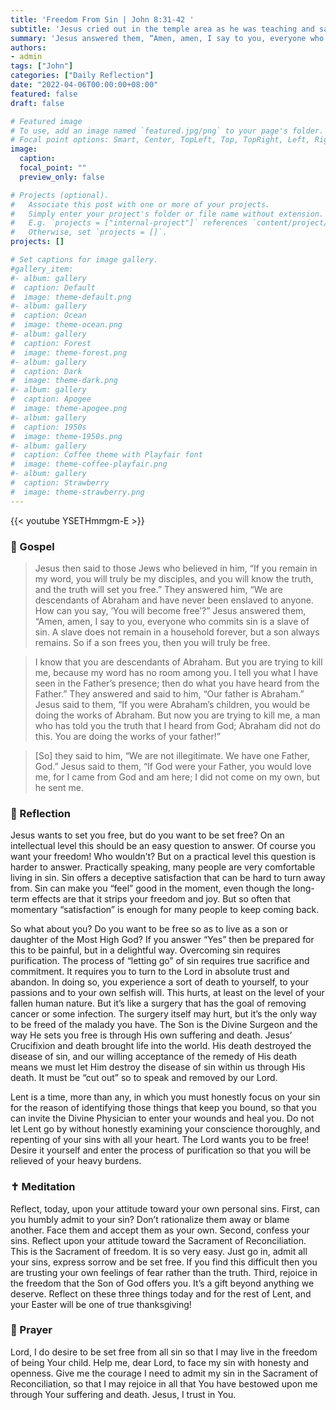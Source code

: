 ```yaml
---
title: 'Freedom From Sin | John 8:31-42 '
subtitle: 'Jesus cried out in the temple area as he was teaching and said, “YouJesus answered them, “Amen, amen, I say to you, everyone who commits sin is a slave of sin.  A slave does not remain in a household forever, but a son always remains.  So if the Son frees you, then you will truly be free.”  John 8:34–36'
summary: 'Jesus answered them, “Amen, amen, I say to you, everyone who commits sin is a slave of sin.  A slave does not remain in a household forever, but a son always remains.  So if the Son frees you, then you will truly be free.”  John 8:34–36'
authors:
- admin
tags: ["John"]
categories: ["Daily Reflection"]
date: "2022-04-06T00:00:00+08:00"
featured: false
draft: false

# Featured image
# To use, add an image named `featured.jpg/png` to your page's folder.
# Focal point options: Smart, Center, TopLeft, Top, TopRight, Left, Right, BottomLeft, Bottom, BottomRight
image:
  caption:
  focal_point: ""
  preview_only: false

# Projects (optional).
#   Associate this post with one or more of your projects.
#   Simply enter your project's folder or file name without extension.
#   E.g. `projects = ["internal-project"]` references `content/project/deep-learning/index.md`.
#   Otherwise, set `projects = []`.
projects: []

# Set captions for image gallery.
#gallery_item:
#- album: gallery
#  caption: Default
#  image: theme-default.png
#- album: gallery
#  caption: Ocean
#  image: theme-ocean.png
#- album: gallery
#  caption: Forest
#  image: theme-forest.png
#- album: gallery
#  caption: Dark
#  image: theme-dark.png
#- album: gallery
#  caption: Apogee
#  image: theme-apogee.png
#- album: gallery
#  caption: 1950s
#  image: theme-1950s.png
#- album: gallery
#  caption: Coffee theme with Playfair font
#  image: theme-coffee-playfair.png
#- album: gallery
#  caption: Strawberry
#  image: theme-strawberry.png
---
```


{{< youtube YSETHmmgm-E >}}

### :love_letter: Gospel
> Jesus then said to those Jews who believed in him, “If you remain in my word, you will truly be my disciples, and you will know the truth, and the truth will set you free.” They answered him, “We are descendants of Abraham and have never been enslaved to anyone. How can you say, ‘You will become free’?” Jesus answered them, “Amen, amen, I say to you, everyone who commits sin is a slave of sin. A slave does not remain in a household forever, but a son always remains. So if a son frees you, then you will truly be free.

> I know that you are descendants of Abraham. But you are trying to kill me, because my word has no room among you. I tell you what I have seen in the Father’s presence; then do what you have heard from the Father.” They answered and said to him, “Our father is Abraham.” Jesus said to them, “If you were Abraham’s children, you would be doing the works of Abraham. But now you are trying to kill me, a man who has told you the truth that I heard from God; Abraham did not do this. You are doing the works of your father!”

> [So] they said to him, “We are not illegitimate. We have one Father, God.” Jesus said to them, “If God were your Father, you would love me, for I came from God and am here; I did not come on my own, but he sent me.

### :speech_balloon: Reflection
Jesus wants to set you free, but do you want to be set free?  On an intellectual level this should be an easy question to answer.  Of course you want your freedom!  Who wouldn’t?  But on a practical level this question is harder to answer.  Practically speaking, many people are very comfortable living in sin.  Sin offers a deceptive satisfaction that can be hard to turn away from.  Sin can make you “feel” good in the moment, even though the long-term effects are that it strips your freedom and joy.  But so often that momentary “satisfaction” is enough for many people to keep coming back.

So what about you?  Do you want to be free so as to live as a son or daughter of the Most High God?  If you answer “Yes” then be prepared for this to be painful, but in a delightful way.  Overcoming sin requires purification.  The process of “letting go” of sin requires true sacrifice and commitment.  It requires you to turn to the Lord in absolute trust and abandon.  In doing so, you experience a sort of death to yourself, to your passions and to your own selfish will.  This hurts, at least on the level of your fallen human nature.  But it’s like a surgery that has the goal of removing cancer or some infection.  The surgery itself may hurt, but it’s the only way to be freed of the malady you have.  The Son is the Divine Surgeon and the way He sets you free is through His own suffering and death.  Jesus’ Crucifixion and death brought life into the world.  His death destroyed the disease of sin, and our willing acceptance of the remedy of His death means we must let Him destroy the disease of sin within us through His death.  It must be “cut out” so to speak and removed by our Lord.  

Lent is a time, more than any, in which you must honestly focus on your sin for the reason of identifying those things that keep you bound, so that you can invite the Divine Physician to enter your wounds and heal you.  Do not let Lent go by without honestly examining your conscience thoroughly, and repenting of your sins with all your heart.  The Lord wants you to be free!  Desire it yourself and enter the process of purification so that you will be relieved of your heavy burdens.

### :latin_cross: Meditation
Reflect, today, upon your attitude toward your own personal sins.  First, can you humbly admit to your sin?  Don’t rationalize them away or blame another.  Face them and accept them as your own.  Second, confess your sins.  Reflect upon your attitude toward the Sacrament of Reconciliation.  This is the Sacrament of freedom.  It is so very easy.  Just go in, admit all your sins, express sorrow and be set free.  If you find this difficult then you are trusting your own feelings of fear rather than the truth.  Third, rejoice in the freedom that the Son of God offers you.  It’s a gift beyond anything we deserve.  Reflect on these three things today and for the rest of Lent, and your Easter will be one of true thanksgiving!

### :pray: Prayer
Lord, I do desire to be set free from all sin so that I may live in the freedom of being Your child.  Help me, dear Lord, to face my sin with honesty and openness.  Give me the courage I need to admit my sin in the Sacrament of Reconciliation, so that I may rejoice in all that You have bestowed upon me through Your suffering and death.  Jesus, I trust in You.
